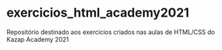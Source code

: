 # exercicios_html_academy2021
Repositório destinado aos exercícios criados nas aulas de HTML/CSS do Kazap Academy 2021
